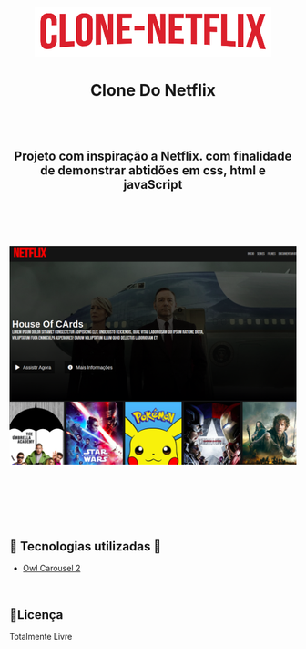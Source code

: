 <div align="center">
  <img src="./src/image/clone-netflix.png" alt="">
  <h1 >Clone Do Netflix</h1>
  <br>
  <h2 style="margin-top: 50px;">Projeto com inspiração a Netflix. com finalidade de demonstrar abtidões em css, html e javaScript</h2>
  <div>
    <img src="https://img.shields.io/github/languages/top/FullBarbosa/home-netflix" alt="">
    <img src="https://img.shields.io/github/languages/count/FullBarbosa/home-netflix" alt="">
  </div>

  <br><br>

  <img style="width: 800px;" src="/src/image/cloneflix.png" alt="imagem de home do netflix clone">
</div>

<br><br>

<div style="margin-top: 80px;">
  <h2> 🚀 Tecnologias utilizadas 🚀</h2>
  <ul>
    <li>
      <a href="https://owlcarousel2.github.io/OwlCarousel2/demos/basic.html">Owl Carousel 2</a>
    </li>
  </ul>
<br>
  <h2>📝Licença</h2>
  <p>Totalmente Livre</p>
</div>






